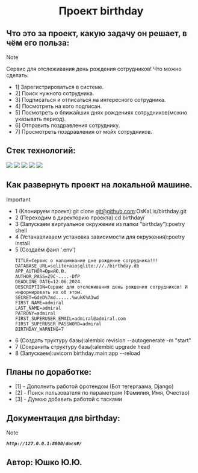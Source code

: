 <div id="header" align="center">
  <h1>Проект birthday</h1>
</div>

## Что это за проект, какую задачу он решает, в чём его польза:
> [!NOTE]
> Cервис для отслеживания день рождения сотрудников!
> Что можно сделать:
> * 1] Зарегистрироваться в системе.
> * 2] Поиск нужного сотрудника.
> * 3] Подписаться и отписаться на интересного сотрудника.
> * 4] Посмотреть на кого подписан.
> * 5] Посмотреть о ближайших днях рождениях сотрудников(можно указывать период).
> * 6] Отправить поздравления сотруднику.
> * 7] Просмотреть поздравления от мойх сотрудников.

## Cтек технологий:
<img src="https://img.shields.io/badge/Python:_-3.12.3-Green"> <img src="https://img.shields.io/badge/FastAPI:_-0.78.0-blue">
<img src="https://img.shields.io/badge/SQLAlchemy:_-1.4.36-yellow"> <img src="https://img.shields.io/badge/Alembic:_-1.7.7-red">
<img src="https://img.shields.io/badge/Poetry:_-1.8.3-yellow">


## Как развернуть проект на локальной машине.
> [!IMPORTANT]
> * 1 (Клонируем проект):git clone git@github.com:OsKaLis/birthday.git
> * 2 (Переходим в директорию проекта):cd birthday/
> * 3 (Запускаем виртуальное окружение из папки "birthday"):poetry shell
> * 4 (Устанавливаем установка зависимости для окружения):poetry install
> * 5 (Создаём фаил '.env')
>   ```
>   TITLE=Сервис о напоминание дне рождение сотрудника!!!
>   DATABASE_URL=sqlite+aiosqlite:///./birthday.db
>   APP_AUTHOR=ЮрийЮ.Ю.
>   AUTHOR_PASS=Z9C-....-DfP
>   DEADLINE_DATE=12.06.2024
>   DESCRIPTION=Сервис для отслеживания день рождения сотрудников! И информировать их об этом.
>   SECRET=GdeD%7md......%wukK%A3wd
>   FIRST_NAME=admiral
>   LAST_NAME=admiral
>   PATRONY=admiral
>   FIRST_SUPERUSER_EMAIL=admiral@admiral.com
>   FIRST_SUPERUSER_PASSWORD=admiral
>   BIRTHDAY_WARNING=7
>   ```
> * 6 (Создать труктуру базы):alembic revision --autogenerate -m "start"
> * 7 (Сохранить структуру базы):alembic upgrade head
> * 8 (Запускаем):uvicorn birthday.main:app --reload

## Планы по доработке:
* [1] - Дополнить работой фротендом (Бот тегергаама, Django)
* [2] - Поиск пользователя по параметрам (Фамилия, Имя, Очество)
* [3] - Думою добавить работой с тасками 

## Документация для birthday:
> [!NOTE]
> ***`http://127.0.0.1:8000/docs#/`***

## Автор: Юшко Ю.Ю.
